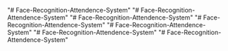"# Face-Recognition-Attendence-System" 
"# Face-Recognition-Attendence-System" 
"# Face-Recognition-Attendence-System" 
"# Face-Recognition-Attendence-System" 
"# Face-Recognition-Attendence-System" 
"# Face-Recognition-Attendence-System" 
"# Face-Recognition-Attendence-System" 
